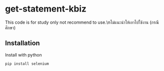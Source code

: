 # get-statement-kbiz
This code is for study only not recommend to use.\nไม่แนะนำให้เอาไปใช้งาน (กรณีศึกษา)
## Installation

Install with python

```bash
pip install selenium
```
    

